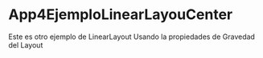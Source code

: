 # App4EjemploLinearLayouCenter
Este es otro ejemplo de LinearLayout Usando la propiedades de Gravedad del Layout
